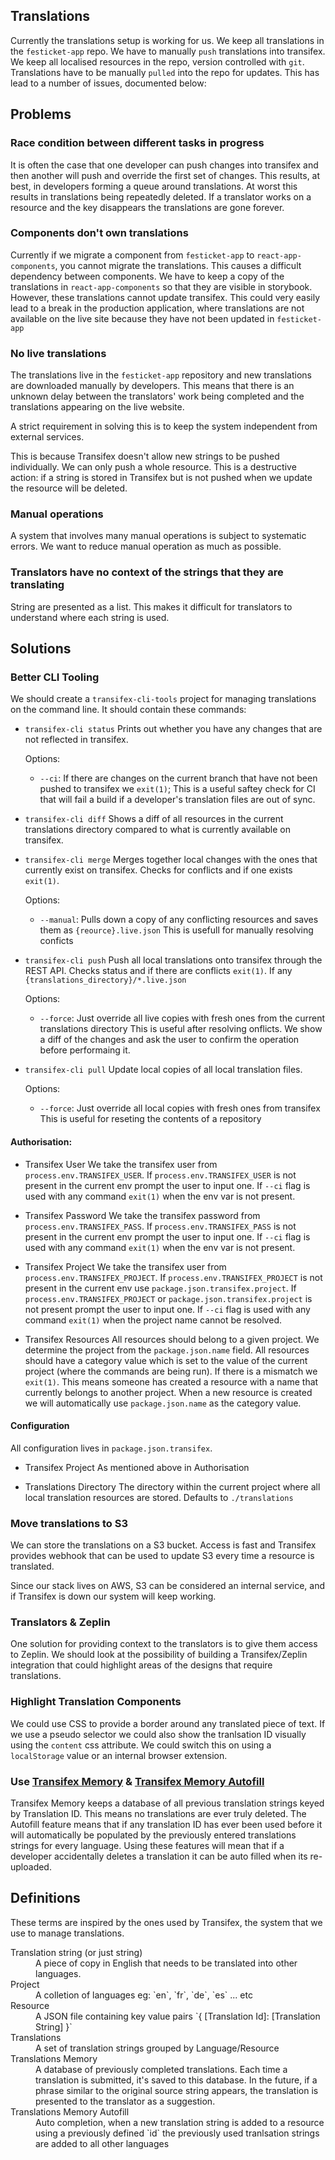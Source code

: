 Translations
--------------

Currently the translations setup is working for us. We keep all translations in the `festicket-app` repo.
We have to manually `push` translations into transifex. We keep all localised resources in the repo, version controlled with `git`.
Translations have to be manually `pulled` into the repo for updates. This has lead to a number of issues, documented below:


Problems
------------

### Race condition between different tasks in progress
It is often the case that one developer can push changes into transifex and then another will push and override the first set of changes.
This results, at best, in developers forming a queue around translations. At worst this results in translations being repeatedly deleted.
If a translator works on a resource and the key disappears the translations are gone forever.

### Components don't own translations
Currently if we migrate a component from `festicket-app` to `react-app-components`, you cannot migrate the translations.
This causes a difficult dependency between components. We have to keep a copy of the translations in `react-app-components` so that they are visible in storybook.
However, these translations cannot update transifex. This could very easily lead to a break in the production application, where translations are not available on the live site
because they have not been updated in `festicket-app`

### No live translations
The translations live in the `festicket-app` repository and new translations are downloaded manually by developers.
This means that there is an unknown delay between the translators' work being completed and the translations appearing on the live website.

A strict requirement in solving this is to keep the system independent from external services.

This is because Transifex doesn't allow new strings to be pushed individually.
We can only push a whole resource. This is a destructive action: if a string is stored in Transifex but is not pushed when we update the resource will be deleted.

### Manual operations
A system that involves many manual operations is subject to systematic errors.
We want to reduce manual operation as much as possible.

### Translators have no context of the strings that they are translating
String are presented as a list. This makes it difficult for translators to understand where each string is used.


Solutions
-------------

### Better CLI Tooling
We should create a `transifex-cli-tools` project for managing translations on the command line. It should contain these commands:

- `transifex-cli status`
    Prints out whether you have any changes that are not reflected in transifex.

    Options:
    - `--ci`: If there are changes on the current branch that have not been pushed to transifex we `exit(1)`;
      This is a useful saftey check for CI that will fail a build if a developer's translation files are out of sync.

- `transifex-cli diff`
    Shows a diff of all resources in the current translations directory compared to what is currently available on transifex.

- `transifex-cli merge`
    Merges together local changes with the ones that currently exist on transifex.
    Checks for conflicts and if one exists `exit(1)`.

    Options:
    - `--manual`: Pulls down a copy of any conflicting resources and saves them as `{reource}.live.json`
      This is usefull for manually resolving conficts

- `transifex-cli push`
    Push all local translations onto transifex through the REST API.
    Checks status and if there are conflicts `exit(1)`.
    If any `{translations_directory}/*.live.json`

    Options:
    - `--force`: Just override all live copies with fresh ones from the current translations directory
      This is useful after resolving onflicts. We show a diff of the changes and ask the user to confirm the operation before performaing it.

- `transifex-cli pull`
    Update local copies of all local translation files.

    Options:
    - `--force`: Just override all local copies with fresh ones from transifex
      This is useful for reseting the contents of a repository

#### Authorisation:

- Transifex User
    We take the transifex user from `process.env.TRANSIFEX_USER`.
    If `process.env.TRANSIFEX_USER` is not present in the current env prompt the user to input one.
    If `--ci` flag is used with any command `exit(1)` when the env var is not present.

- Transifex Password
    We take the transifex password from `process.env.TRANSIFEX_PASS`.
    If `process.env.TRANSIFEX_PASS` is not present in the current env prompt the user to input one.
    If `--ci` flag is used with any command `exit(1)` when the env var is not present.

- Transifex Project
    We take the transifex user from `process.env.TRANSIFEX_PROJECT`.
    If `process.env.TRANSIFEX_PROJECT` is not present in the current env use `package.json.transifex.project`.
    If `process.env.TRANSIFEX_PROJECT` or `package.json.transifex.project` is not present prompt the user to input one.
    If `--ci` flag is used with any command `exit(1)` when the project name cannot be resolved.

- Transifex Resources
    All resources should belong to a given project. We determine the project from the `package.json.name` field.
    All resources should have a category value which is set to the value of the current project (where the commands are being run).
    If there is a mismatch we `exit(1)`. This means someone has created a resource with a name that currently belongs to another project.
    When a new resource is created we will automatically use `package.json.name` as the category value.

#### Configuration

All configuration lives in `package.json.transifex`.

  - Transifex Project
    As mentioned above in Authorisation

  - Translations Directory
    The directory within the current project where all local translation resources are stored.
    Defaults to `./translations`


### Move translations to S3
We can store the translations on a S3 bucket.
Access is fast and Transifex provides webhook that can be used to update S3 every time a resource is translated.

Since our stack lives on AWS, S3 can be considered an internal service, and if Transifex is down our system will keep working.

### Translators & Zeplin
One solution for providing context to the translators is to give them access to Zeplin.
We should look at the possibility of building a Transifex/Zeplin integration that could highlight areas of the designs
that require translations.

### Highlight Translation Components
We could use CSS to provide a border around any translated piece of text.
If we use a pseudo selector we could also show the tranlsation ID visually using the `content` css attribute.
We could switch this on using a `localStorage` value or an internal browser extension.

### Use [Transifex Memory](https://docs.transifex.com/setup/translation-memory) & [Transifex Memory Autofill](https://docs.transifex.com/setup/translation-memory/enabling-autofill)
Transifex Memory keeps a database of all previous translation strings keyed by Translation ID.
This means no translations are ever truly deleted. The Autofill feature means that if any translation ID has ever been used before
it will automatically be populated by the previously entered translations strings for every language.
Using these features will mean that if a developer accidentally deletes a translation it can be auto filled when its re-uploaded.


Definitions
----------------

These terms are inspired by the ones used by Transifex, the system that we use to manage translations.

<dl>

  <dt>
    Translation string (or just string)
  </dt>
  <dd>
    A piece of copy in English that needs to be translated into other languages.
  </dd>

  <dt>
    Project
  </dt>
  <dd>
    A colletion of languages eg: `en`, `fr`, `de`, `es` ... etc
  </dd>

  <dt>
    Resource
  </dt>
  <dd>
    A JSON file containing key value pairs `{ [Translation Id]: [Translation String] }`
  </dd>

  <dt>
    Translations
  </dt>
  <dd>
    A set of translation strings grouped by Language/Resource
  </dd>

  <dt>
    Translations Memory
  </dt>
  <dd>
    A database of previously completed translations.
    Each time a translation is submitted, it's saved to this database.
    In the future, if a phrase similar to the original source string appears,
    the translation is presented to the translator as a suggestion.
  </dd>

  <dt>
    Translations Memory Autofill
  </dt>
  <dd>
    Auto completion, when a new translation string is added to a resource
    using a previously defined `id` the previously used tranlsation strings are added
    to all other languages
  </dd>

</dl>
